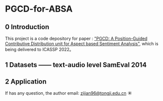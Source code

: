 # PGCD-for-ABSA

## 0 Introduction
This project is a code depository for paper : ["PGCD: A Position-Guided Contributive Distribution unit for Aspect based Sentiment Analysis"](https://github.com/96-Zachary/PGCD-for-ABSA/blob/main/Files/PGCD%20A%20POSITION-GUIDED%20CONTRIBUTIVE%20DISTRIBUTION%20UNIT%20FOR%20ASPECT%20BASED%20SENTIMENT%20ANALYSIS.pdf), which is being delivered to ICASSP 2022。

## 1 Datasets —— text-audio level SamEval 2014

## 2 Application


If has any question, the author email: zijian96@tongji.edu.cn :sunny:
